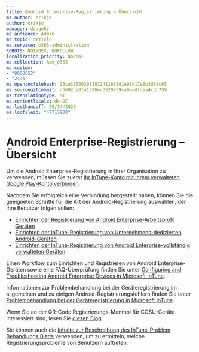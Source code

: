 ```yaml
---
title: Android Enterprise-Registrierung – Übersicht
ms.author: erikje
author: erikje
manager: dougeby
ms.audience: Admin
ms.topic: article
ms.service: o365-administration
ROBOTS: NOINDEX, NOFOLLOW
localization_priority: Normal
ms.collection: Adm_O365
ms.custom:
- "9000652"
- "2496"
ms.openlocfilehash: 23ce3850639f29324118f3d1e98d17e8b3d88c65
ms.sourcegitcommit: c6692ce0fa1358ec3529e59ca0ecdfdea4cdc759
ms.translationtype: MT
ms.contentlocale: de-DE
ms.lasthandoff: 09/14/2020
ms.locfileid: "47717900"
---
```

# <a name="android-enterprise-enrollment---overview"></a>Android Enterprise-Registrierung – Übersicht

Um die Android Enterprise-Registrierung in Ihrer Organisation zu verwenden, müssen Sie zuerst [Ihr InTune-Konto mit Ihrem verwalteten Google Play-Konto verbinden](https://docs.microsoft.com/intune/enrollment/connect-intune-android-enterprise). 

Nachdem Sie erfolgreich eine Verbindung hergestellt haben, können Sie die geeigneten Schritte für die Art der Android-Registrierung auswählen, der Ihre Benutzer folgen sollen:

- [Einrichten der Registrierung von Android Enterprise-Arbeitsprofil Geräten](https://docs.microsoft.com/intune/enrollment/android-work-profile-enroll)
- [Einrichten der InTune-Registrierung von Unternehmens-dedizierten Android-Geräten](https://docs.microsoft.com/intune/enrollment/android-kiosk-enroll)
- [Einrichten der InTune-Registrierung von Android Enterprise-vollständig verwalteten Geräten](https://docs.microsoft.com/intune/enrollment/android-fully-managed-enroll)

Einen Workflow zum Einrichten und Registrieren von Android Enterprise-Geräten sowie eine FAQ-Überprüfung finden Sie unter [Configuring and Troubleshooting Android Enterprise Devices in Microsoft InTune](https://support.microsoft.com/help/4476974/configuring-and-troubleshooting-android-enterprise-devices-in-intune).

Informationen zur Problembehandlung bei der Geräteregistrierung im allgemeinen und zu einigen Android-Registrierungsfehlern finden Sie unter [Problembehandlung bei der Geräteregistrierung in Microsoft InTune](https://docs.microsoft.com/intune/enrollment/troubleshoot-device-enrollment-in-intune).

Wenn Sie an der QR-Code Registrierungs-Menthol für COSU-Geräte interessiert sind, lesen Sie [diesen Blog](https://techcommunity.microsoft.com/t5/Intune-Customer-Success/COSU-Configuration-and-Enrollment-using-the-QR-code-enrollment/ba-p/280184).

Sie können auch die [Inhalte zur Beschreibung des InTune-Problem Behandlungs Blatts](https://docs.microsoft.com/intune/fundamentals/help-desk-operators) verwenden, um zu ermitteln, welche Registrierungsprobleme von Benutzern auftreten.
